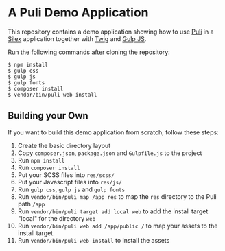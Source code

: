 A Puli Demo Application
=======================

This repository contains a demo application showing how to use [Puli] in a
[Silex] application together with [Twig] and [Gulp JS].

Run the following commands after cloning the repository:

```
$ npm install
$ gulp css
$ gulp js
$ gulp fonts
$ composer install
$ vendor/bin/puli web install
```

Building your Own
-----------------

If you want to build this demo application from scratch, follow these steps:

1. Create the basic directory layout
2. Copy `composer.json`, `package.json` and `Gulpfile.js` to the project
3. Run `npm install`
4. Run `composer install`
5. Put your SCSS files into `res/scss/`
6. Put your Javascript files into `res/js/`
7. Run `gulp css`, `gulp js` and `gulp fonts`
8. Run `vendor/bin/puli map /app res` to map the `res` directory to the Puli path `/app`
9. Run `vendor/bin/puli target add local web` to add the install target "local" for the directory `web`
10. Run `vendor/bin/puli web add /app/public /` to map your assets to the install target.
11. Run `vendor/bin/puli web install` to install the assets

[Puli]: http://puli.io
[Silex]: http://silex.sensiolabs.org
[Twig]: http://twig.sensiolabs.org
[Gulp JS]: http://gulpjs.com

